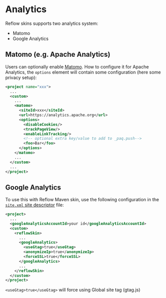# Analytics

Reflow skins supports two analytics system:
- Matomo
- Google Analytics

## Matomo (e.g. Apache Analytics)

Users can optionally enable [Matomo](https://matomo.org/).
How to configure it for Apache Analytics, the `options` element will contain some configuration (here some privacy setup):

```xml
<project name="xxx">
  ...
  <custom>
    ...
    <matomo>
      <siteId>xxx</siteId>
      <url>https://analytics.apache.org</url>
      <options>
        <disableCookies/>
        <trackPageView/>
        <enableLinkTracking/>
        <!-- optional extra key/value to add to _paq.push-->
        <foo>Bar</foo>
      </options>
    </matomo>
    ...
  </custom>
  ...
</project>
```

## Google Analytics
To use this with Reflow Maven skin, use the following configuration
in the [`site.xml` site descriptor][site-xml] file:
  
```xml
<project>
  ...
  <googleAnalyticsAccountId>your id</googleAnalyticsAccountId>
  <custom>
    <reflowSkin>
      ...
      <googleAnalytics>
        <useGtag>true</useGtag>
        <anonymizeIp>true</anonymizeIp>
        <forceSSL>true</forceSSL>
      </googleAnalytics>
      ...
    </reflowSkin>
  </custom>
</project>
```

`<useGtag>true</useGtag>` will force using Global site tag (gtag.js)


[site-xml]: https://maven.apache.org/doxia/doxia-sitetools/doxia-decoration-model/decoration.html